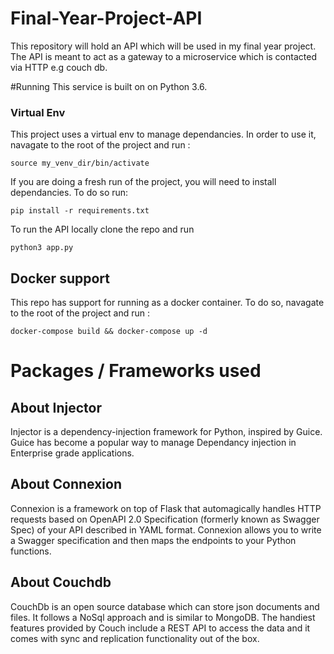 # Final-Year-Project-API
This repository will hold an API which will be used in my final year project. The API is meant to act as a gateway to a microservice which is contacted via HTTP e.g couch db. 

#Running 
This service is built on on Python 3.6.

### Virtual Env
This project uses a virtual env to manage dependancies. In order to use it, navagate to the root of the project and run : 

```
source my_venv_dir/bin/activate
```

If you are doing a fresh run of the project, you will need to install dependancies. To do so run:

```
pip install -r requirements.txt 
```
To run the API locally clone the repo and run 
```
python3 app.py
```

## Docker support
This repo has support for running as a docker container. To do so, navagate to the root of the project and run : 

```
docker-compose build && docker-compose up -d
```


# Packages / Frameworks used
## About Injector 

Injector is a dependency-injection framework for Python, inspired by Guice. Guice has become a popular way to manage Dependancy injection in Enterprise grade applications.

## About Connexion
Connexion is a framework on top of Flask that automagically handles HTTP requests based on OpenAPI 2.0 Specification (formerly known as Swagger Spec) of your API described in YAML format. Connexion allows you to write a Swagger specification and then maps the endpoints to your Python functions.

## About Couchdb 
CouchDb is an open source database which can store json documents and files. It follows a NoSql approach and is similar to MongoDB. The handiest features provided by Couch include a REST API to access the data and it comes with sync and replication functionality out of the box.